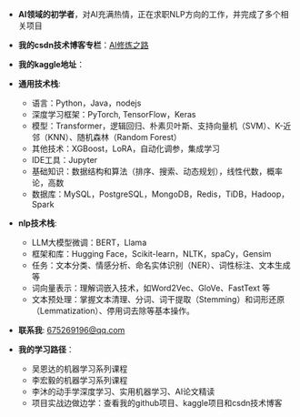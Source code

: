  - **AI领域的初学者**，对AI充满热情，正在求职NLP方向的工作，并完成了多个相关项目
 - **我的csdn技术博客专栏**：[AI修炼之路](https://blog.csdn.net/weixin_43221845/category_12772731.html)
 - **我的kaggle地址**：
 - **通用技术栈**: 
 	- 语言：Python，Java，nodejs
 	- 深度学习框架：PyTorch, TensorFlow，Keras
 	- 模型：Transformer，逻辑回归、朴素贝叶斯、支持向量机（SVM）、K-近邻（KNN）、随机森林（Random Forest）
 	- 其他技术：XGBoost，LoRA，自动化调参，集成学习
 	- IDE工具：Jupyter
 	- 基础知识：数据结构和算法（排序、搜索、动态规划），线性代数，概率论，高数
 	- 数据库：MySQL，PostgreSQL，MongoDB，Redis，TiDB，Hadoop，Spark
 - **nlp技术栈**: 
 	- LLM大模型微调：BERT，Llama
 	- 框架和库：Hugging Face，Scikit-learn，NLTK，spaCy，Gensim
 	- 任务：文本分类、情感分析、命名实体识别（NER）、词性标注、文本生成等
 	- 词向量表示：理解词嵌入技术，如Word2Vec、GloVe、FastText 等
 	- 文本预处理：掌握文本清理、分词、词干提取（Stemming）和词形还原（Lemmatization）、停用词去除等基本操作。


 - **联系我**: 675269196@qq.com
 - **我的学习路径**：
	 - 吴恩达的机器学习系列课程 
	 - 李宏毅的机器学习系列课程 
	 - 李沐的动手学深度学习、实用机器学习、AI论文精读
	 - 项目实战边做边学：查看我的github项目、kaggle项目和csdn技术博客



